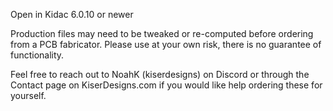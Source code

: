 Open in Kidac 6.0.10 or newer

Production files may need to be tweaked or re-computed before ordering from a PCB fabricator. Please use at your own risk, there is no guarantee of functionality.

Feel free to reach out to NoahK (kiserdesigns) on Discord or through the Contact page on KiserDesigns.com if you would like help ordering these for yourself.
